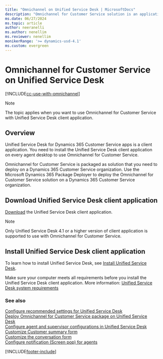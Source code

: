 ```yaml
---
title: "Omnichannel on Unified Service Desk | MicrosoftDocs"
description: "Omnichannel for Customer Service solution is an application that you need to deploy on Unified Service Desk client application."
ms.date: 06/27/2024
ms.topic: article
author: neeranelli
ms.author: nenellim
ms.reviewer: nenellim
monikerRange: '>= dynamics-usd-4.1'
ms.custom: evergreen
---
```



# Omnichannel for Customer Service on Unified Service Desk

[!INCLUDE[cc-use-with-omnichannel](../../includes/cc-use-with-omnichannel.md)]

> [!NOTE]
> The topic applies when you want to use Omnichannel for Customer Service with Unified Service Desk client application.

## Overview

Unified Service Desk for Dynamics 365 Customer Service apps is a client application. You need to install the Unified Service Desk client application on every agent desktop to use Omnichannel for Customer Service. 
 
Omnichannel for Customer Service is packaged as solution that you need to deploy on a Dynamics 365 Customer Service organization. Use the Microsoft Dynamics 365 Package Deployer to deploy the Omnichannel for Customer Service solution on a Dynamics 365 Customer Service organization.

## Download Unified Service Desk client application

[Download](/dynamics365/customer-engagement/unified-service-desk/download-unified-service-desk) the Unified Service Desk client application. 

> [!Note]
> Only Unified Service Desk 4.1 or a higher version of client application is supported to use with Omnichannel for Customer Service.

## Install Unified Service Desk client application

To learn how to install Unified Service Desk, see [Install Unified Service Desk](/dynamics365/customer-engagement/unified-service-desk/admin/install-upgrade-unified-service-desk-client).

Make sure your computer meets all requirements before you install the Unified Service Desk client application. More information: [Unified Service Desk system requirements](/dynamics365/customer-engagement/unified-service-desk/admin/unified-service-desk-system-requirements) 

### See also

[Configure recommended settings for Unified Service Desk](configure-settings-unified-service-desk.md)  
[Deploy Omnichannel for Customer Service package on Unified Service Desk](omnichannel-customer-service-package.md)  
[Configure agent and supervisor configurations in Unified Service Desk](../oc-customizer/create-agent-supervisor-configurations-unified-service-desk.md)  
[Customize Customer summary form](../../customer-service/administer/customize-customer-summary.md)  
[Customize the conversation form](../../customer-service/administer/customize-session-form.md)  
[Configure notification (Screen pop) for agents](../oc-customizer/configure-notification-screen-pop-agents.md)  


[!INCLUDE[footer-include](../../includes/footer-banner.md)]

